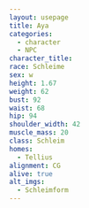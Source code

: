 ```yaml
---
layout: usepage
title: Aya
categories:
  - character
  - NPC
character_title:
race: Schleime
sex: w
height: 1.67
weight: 62
bust: 92
waist: 68
hip: 94
shoulder_width: 42
muscle_mass: 20
class: Schleim
homes:
  - Tellius
alignment: CG
alive: true
alt_imgs:
  - Schleimform
---
```

